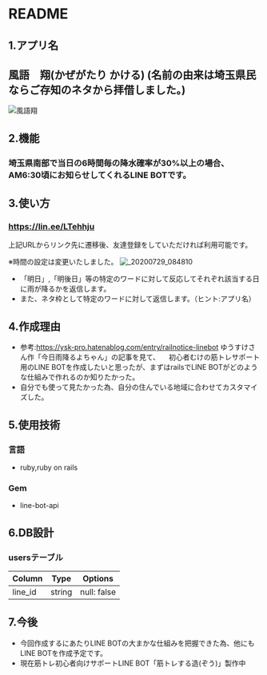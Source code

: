 # README

## 1.アプリ名
## 風語　翔(かぜがたり かける) (名前の由来は埼玉県民ならご存知のネタから拝借しました。)

![風語翔](https://user-images.githubusercontent.com/63190202/89417412-9e900d00-d769-11ea-8345-8327413db778.JPG)

## 2.機能
### 埼玉県南部で当日の6時間毎の降水確率が30%以上の場合、AM6:30頃にお知らせしてくれるLINE BOTです。

## 3.使い方
### https://lin.ee/LTehhju
 上記URLからリンク先に遷移後、友達登録をしていただければ利用可能です。

※時間の設定は変更いたしました。
![_20200729_084810](https://user-images.githubusercontent.com/63190202/89412086-6b498000-d761-11ea-9571-f3e07577b9cb.JPG)

- 「明日」,「明後日」等の特定のワードに対して反応してそれぞれ該当する日に雨が降るかを返信します。
- また、ネタ枠として特定のワードに対して返信します。（ヒント:アプリ名）

## 4.作成理由
- 参考:https://ysk-pro.hatenablog.com/entry/railnotice-linebot ゆうすけさん作「今日雨降るよちゃん」の記事を見て、
　初心者むけの筋トレサポート用のLINE BOTを作成したいと思ったが、まずはrailsでLINE BOTがどのような仕組みで作れるのか知りたかった。
- 自分でも使って見たかった為、自分の住んでいる地域に合わせてカスタマイズした。

## 5.使用技術
### 言語
- ruby,ruby on rails
### Gem
- line-bot-api

## 6.DB設計
### usersテーブル
|Column|Type|Options|
|------|----|-------|
|line_id|string|null: false|

## 7.今後
- 今回作成するにあたりLINE BOTの大まかな仕組みを把握できた為、他にもLINE BOTを作成予定です。
- 現在筋トレ初心者向けサポートLINE BOT「筋トレする造(ぞう)」製作中


